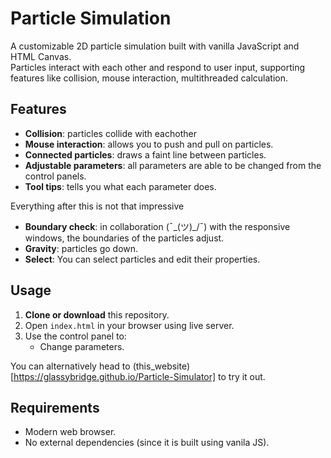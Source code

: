 # Particle Simulation

A customizable 2D particle simulation built with vanilla JavaScript and HTML Canvas.  
Particles interact with each other and respond to user input, supporting features like collision, mouse interaction, multithreaded calculation.

## Features

- **Collision**: particles collide with eachother
- **Mouse interaction**: allows you to push and pull on particles.
- **Connected particles**: draws a faint line between particles.
- **Adjustable parameters**: all parameters are able to be changed from the control panels.
- **Tool tips**: tells you what each parameter does.

Everything after this is not that impressive

- **Boundary check**: in collaboration (¯\_(ツ)_/¯) with the responsive windows, the boundaries of the particles adjust.
- **Gravity**: particles go down.
- **Select**: You can select particles and edit their properties.

## Usage

1. **Clone or download** this repository.
2. Open `index.html` in your browser using live server.
3. Use the control panel to:
   - Change parameters.

You can alternatively head to (this_website)[https://glassybridge.github.io/Particle-Simulator] to try it out.

## Requirements

- Modern web browser.
- No external dependencies (since it is built using vanila JS).
